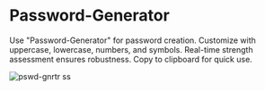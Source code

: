 # Password-Generator
Use "Password-Generator" for password creation. Customize with uppercase, lowercase, numbers, and symbols. Real-time strength assessment ensures robustness. Copy to clipboard for quick use.

![pswd-gnrtr ss](https://github.com/Rahulsenyo/Password-Generator/assets/113170163/015b1b39-24d6-4f29-aca8-5845f33fd090)
